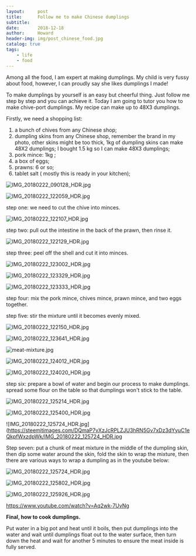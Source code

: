 ```yaml
---
layout:     post
title:      Follow me to make Chinese dumplings
subtitle:   
date:       2018-12-18
author:     Howard
header-img: img/post_chinese_food.jpg
catalog: true
tags:
    - life
    - food
---
```


Among all the food, I am expert at making dumplings. My child is very fussy about food, however, I can proudly  say she likes dumplings I made!



To make dumplings by yourself is an easy but cheerful thing.  Just follow me step by step and you can achieve it.  Today I am going to tutor you how to make chive-port dumplings.  My recipe can make up to 48X3 dumplings.



Firstly, we need a shopping list:

1. a bunch of chives from any Chinese shop;
2. dumpling skins from any Chinese shop, remember the brand in my photo, other skins might be too thick, 1kg of dumpling skins can make 48X2 dumplings; I bought 1.5 kg so I can make 48X3 dumplings;
3. pork mince: 1kg ;
4. a box of eggs;
5. prawns: 6 or so;
6. tablet salt ( mostly this is ready in your kitchen);

![IMG_20180222_090128_HDR.jpg](https://steemitimages.com/DQmNqQ53kgPortLWkDW1NzybQzJXM94oFzcQy6XvbtnaazU/IMG_20180222_090128_HDR.jpg)

![IMG_20180222_122059_HDR.jpg](https://steemitimages.com/DQmSceKU5WAZt4EXfcse4Sx8Pjns9k1JxKCsuhAZtUdMUDV/IMG_20180222_122059_HDR.jpg)







step one: we need to  cut the chive into minces.

![IMG_20180222_122107_HDR.jpg](https://steemitimages.com/DQmQMqryzVrB5StVU59Gs72YFybpoyTFRC3d1n9LZoUxfLF/IMG_20180222_122107_HDR.jpg)



step two:  pull out the intestine in the back of the prawn, then rinse it.

![IMG_20180222_122129_HDR.jpg](https://steemitimages.com/DQmVRSf4gYXcJ2QRApzNjCSxm768v6GQiSbYgtG9FDeTmBa/IMG_20180222_122129_HDR.jpg)





step three: peel off the shell and cut it into minces.


![IMG_20180222_123002_HDR.jpg](https://steemitimages.com/DQmUuF6EEAXfTHTyB6W2GszchLbmgLk87RT3JdjRoz3SMtR/IMG_20180222_123002_HDR.jpg)


![IMG_20180222_123329_HDR.jpg](https://steemitimages.com/DQmS3sNAiK5Bv7EiJuvP8nXcdVCrXnB461As37ueY1GArzn/IMG_20180222_123329_HDR.jpg)



![IMG_20180222_123333_HDR.jpg](https://steemitimages.com/DQmeUuvH4DXnZ7evu8cGjsMY7HbmzLenjWW7SGkMgtBv8Lb/IMG_20180222_123333_HDR.jpg)



step four:  mix the pork mince, chives mince, prawn mince, and two eggs together. 

step five:  stir the mixture until it becomes evenly mixed.

![IMG_20180222_122150_HDR.jpg](https://steemitimages.com/DQmRQbAc6ajFTin1zVmBKEFgVWodexxshujfmqShXcAtnpp/IMG_20180222_122150_HDR.jpg)

![IMG_20180222_123641_HDR.jpg](https://steemitimages.com/DQmdLSCCb2G7yG6HvBMQLTAmZZafRoYMkWEAhZfuWAVT9i4/IMG_20180222_123641_HDR.jpg)





![meat-mixture.jpg](https://steemitimages.com/DQmYPJ26ySsUqNWLPMrjUuUAQjvzaqbxBaytueK8HVhRAAy/meat-mixture.jpg)



![IMG_20180222_124012_HDR.jpg](https://steemitimages.com/DQmetpJfcJj5TkquEbLJ4b1VqDwXV4g6hr4UemULgCs9L1c/IMG_20180222_124012_HDR.jpg)



![IMG_20180222_124020_HDR.jpg](https://steemitimages.com/DQmUx1iRdxrW9Qo9zuN57dCCedkgLMibhRSVLKdKshihwdE/IMG_20180222_124020_HDR.jpg)



step six: prepare a bowl of water and begin our process to make dumplings. spread some flour on the table so that dumplings won't stick to the table.

![IMG_20180222_125214_HDR.jpg](https://steemitimages.com/DQmVfXH6KYcfSwz7SRqGHqPAckvUm7ayf4ddkCvSHPPg8wk/IMG_20180222_125214_HDR.jpg)




![IMG_20180222_125400_HDR.jpg](https://steemitimages.com/DQmSJbTgKG2mFVENfUVdWhSnH198BcjLttwm2ktBKQwxSFb/IMG_20180222_125400_HDR.jpg)



![IMG_20180222_125724_HDR.jpg](https://steemitimages.com/DQmaP7vXzJcRPLZJU3hRN5Gv7xDz3dYyuC1eQkpfWxzdpWk/IMG_20180222_125724_HDR.jpg



Step seven:  put a chunk of meat mixture in the middle of the dumpling skin, then dip some water around the skin, fold the skin to wrap the mixture, then there are various ways to wrap a dumpling as in the youtube below:



![IMG_20180222_125724_HDR.jpg](https://steemitimages.com/DQmaP7vXzJcRPLZJU3hRN5Gv7xDz3dYyuC1eQkpfWxzdpWk/IMG_20180222_125724_HDR.jpg)

![IMG_20180222_125802_HDR.jpg](https://steemitimages.com/DQmZ9FajFvVG3izH3RGjsqwSbG54v4uF6qqLHDFwc4ukJ5c/IMG_20180222_125802_HDR.jpg)

![IMG_20180222_125926_HDR.jpg](https://steemitimages.com/DQmR9McVwiBDqpRTcDpotAc9nBx1qd2qrsYQMjx5S7mnZiK/IMG_20180222_125926_HDR.jpg)



https://www.youtube.com/watch?v=Aq2wk-7UvNg



**Final, how to cook dumplings.**

Put water in a big pot and heat until it boils, then put dumplings into the water and wait until dumplings float out to the water surface, then turn down the heat and wait for another 5 minutes to ensure the meat inside is fully served.